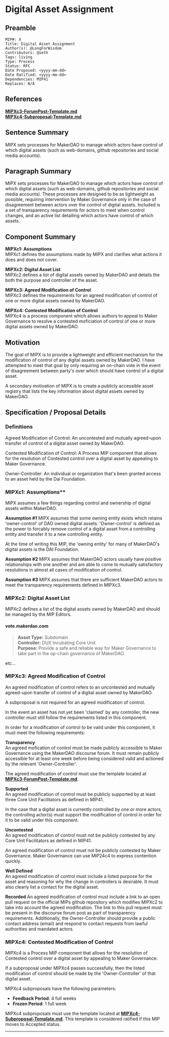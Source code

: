 # Digital Asset Assignment

## Preamble
```
MIP#: X
Title: Digital Asset Assignment
Author(s): @LongForWisdom
Contributors: @seth
Tags: living
Type: Process
Status: RFC
Date Proposed: <yyyy-mm-dd>
Date Ratified: <yyyy-mm-dd>
Dependencies: MIP41
Replaces: N/A
```
## References
**[MIPXc3-ForumPost-Template.md](MIPXc3-ForumPost-Template.md)**  
**[MIPXc4-Subproposal-Template.md](MIPXc4-Subproposal-Template.md)**  

## Sentence Summary

MIPX sets processes for MakerDAO to manage which actors have control of which digital assets (such as web-domains, github repositories and social media accounts).

## Paragraph Summary

MIPX sets processes for MakerDAO to manage which actors have control of which digital assets (such as web-domains, github repositories and social media accounts). These processes are designed to be as lightweight as possible, requiring intervention by Maker Governance only in the case of disagreement between actors over the control of digital assets. Included is a set of transparency requirements for actors to meet when control changes, and an active list detailing which actors have control of which assets.

## Component Summary

**MIPXc1: Assumptions**  
MIPXc1 defines the assumptions made by MIPX and clarifies what actions it does and does not cover.

**MIPXc2: Digital Asset List**  
MIPXc2 defines a list of digital assets owned by MakerDAO and details the both the purpose and controller of the asset.

**MIPXc3: Agreed Modification of Control**  
MIPXc3 defines the requirements for an agreed modification of control of one or more digital assets owned by MakerDAO.

**MIPXc4: Contested Modification of Control**  
MIPXc4 is a process component which allows authors to appeal to Maker Governance to resolve a contested moficiation of control of one or more digital assets owned by MakerDAO.

## Motivation

The goal of MIPX is to provide a lightweight and efficient mechanism for the modification of control of any digital assets owned by MakerDAO. I have attempted to meet that goal by only requiring an on-chain vote in the event of disagreement between party's over which should have control of a digital asset.

A secondary motivation of MIPX is to create a publicly accessible asset registry that lists the key information about digital assets owned by MakerDAO.

## Specification / Proposal Details

### Definitions

Agreed Modification of Control: An uncontested and mutually agreed-upon transfer of control of a digital asset owned by MakerDAO.

Contested Modification of Control: A Process MIP component that allows for the resolution of Contested control over a digital asset by appealing to Maker Governance.

Owner-Controller: An individual or organization that's been granted access to an asset held by the Dai Foundation.

### MIPXc1: Assumptions**  
MIPX assumes a few things regarding control and ownership of digital assets within MakerDAO.

**Assumption #1**
MIPX assumes that some owning entity exists which retains 'owner-control' of DAO owned digital assets. 'Owner-control' is defined as the power to forcably remove control of a digital asset from a controlling entity and transfer it to a new controlling entity. 

At the time of writing this MIP, the 'owning entity' for many of MakerDAO's digital assets is the DAI Foundation.

**Assumption #2**
MIPX assumes that MakerDAO actors usually have positive relationships with one another and are able to come to mutually satisfactory resolutions in almost all cases of modification of control.

**Assumption #3**
MIPX assumes that there are sufficient MakerDAO actors to meet the transparency requirements defined in MIPXc3.

### MIPXc2: Digital Asset List

MIPXc2 defines a list of the digital assets owned by MakerDAO and should be managed by the MIP Editors. 

#### vote.makerdao.com
> **Asset Type:** Subdomain  
> **Controller:** DUX Incubating Core Unit  
> **Purpose:** Provide a safe and reliable way for Maker Governance to take part in the op-chain governance of MakerDAO.  

etc...

### MIPXc3: Agreed Modification of Control

An agreed modification of control refers to an uncontested and mutually agreed-upon transfer of control of a digital asset owned by MakerDAO. 

A subproposal is not required for an agreed modification of control.

In the event an asset has not yet been 'claimed' by any controller, the new controller must still follow the requirements listed in this component.

In order for a modification of control to be valid under this component, it must meet the following requirements:

**Transparency**  
An agreed mofication of control must be made publicly accessible to Maker Governance using the MakerDAO discourse forum. It must remain publicly accessible for at least one week before being considered valid and actioned by the relevant 'Owner-Controller'.

The agreed modification of control must use the template located at **[MIPXc3-ForumPost-Template.md](MIPXc3-ForumPost-Template.md)**.

**Supported**  
An agreed modification of control must be publicly supported by at least three Core Unit Facilitators as defined in MIP41. 

In the case that a digital asset is currently controlled by one or more actors, the controlling actor(s) must support the modification of control in order for it to be valid under this component. 

**Uncontested**  
An agreed modification of control must not be publicly contested by any Core Unit Facilitators as defined in MIP41.

An agreed modification of control must not be publicly contested by Maker Governance. Maker Governance can use MIP24c4 to express contention quickly.

**Well Defined**  
An agreed modification of control must include a listed purpose for the asset and reasoning for why the change in controllers is desirable. It must also clearly list a contact for the digital asset.

**Recorded**
An agreed modification of control must include a link to an open pull request on the official MIPs github repository which modifies MIPXc2 to take into account the agreed modification. The link to this pull request must be present in the discourse forum post as part of transparency requirements. Additionally, the Owner-Controller should provide a public contact address (email) and respond to contact requests from lawful authorities and mandated actors.

### MIPXc4: Contested Modification of Control

MIPXc4 is a Process MIP component that allows for the resolution of Contested control over a digital asset by appealing to Maker Governance.

If a subproposal under MIPXc4 passes successfully, then the listed modification of control should be made by the 'Owner-Controller' of that digital asset.

MIPXc4 subproposals have the following parameters:
- **Feedback Period**: 4 full weeks
- **Frozen Period**: 1 full week

MIPXc4 subproposals must use the template located at **[MIPXc4-Subproposal-Template.md](MIPXc4-Subproposal-Template.md)**. This template is considered ratified if this MIP moves to Accepted status.

---



